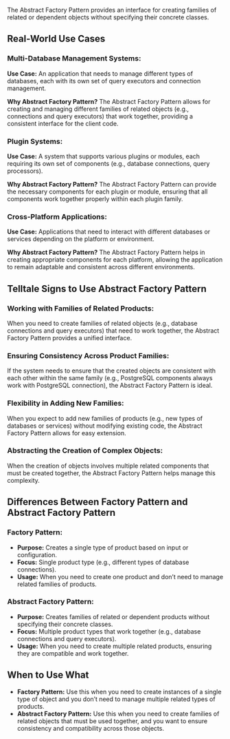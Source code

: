 The Abstract Factory Pattern provides an interface for creating families of related or dependent objects without specifying their concrete classes.

## Real-World Use Cases

### Multi-Database Management Systems:

**Use Case:**
An application that needs to manage different types of databases, each with its own set of query executors and connection management.

**Why Abstract Factory Pattern?**
The Abstract Factory Pattern allows for creating and managing different families of related objects (e.g., connections and query executors) that work together, providing a consistent interface for the client code.

### Plugin Systems:

**Use Case:**
A system that supports various plugins or modules, each requiring its own set of components (e.g., database connections, query processors).

**Why Abstract Factory Pattern?**
The Abstract Factory Pattern can provide the necessary components for each plugin or module, ensuring that all components work together properly within each plugin family.

### Cross-Platform Applications:

**Use Case:**
Applications that need to interact with different databases or services depending on the platform or environment.

**Why Abstract Factory Pattern?**
The Abstract Factory Pattern helps in creating appropriate components for each platform, allowing the application to remain adaptable and consistent across different environments.

## Telltale Signs to Use Abstract Factory Pattern

### Working with Families of Related Products:

When you need to create families of related objects (e.g., database connections and query executors) that need to work together, the Abstract Factory Pattern provides a unified interface.

### Ensuring Consistency Across Product Families:

If the system needs to ensure that the created objects are consistent with each other within the same family (e.g., PostgreSQL components always work with PostgreSQL connection), the Abstract Factory Pattern is ideal.

### Flexibility in Adding New Families:

When you expect to add new families of products (e.g., new types of databases or services) without modifying existing code, the Abstract Factory Pattern allows for easy extension.

### Abstracting the Creation of Complex Objects:

When the creation of objects involves multiple related components that must be created together, the Abstract Factory Pattern helps manage this complexity.

## Differences Between Factory Pattern and Abstract Factory Pattern

### Factory Pattern:
- **Purpose:** Creates a single type of product based on input or configuration.
- **Focus:** Single product type (e.g., different types of database connections).
- **Usage:** When you need to create one product and don’t need to manage related families of products.

### Abstract Factory Pattern:
- **Purpose:** Creates families of related or dependent products without specifying their concrete classes.
- **Focus:** Multiple product types that work together (e.g., database connections and query executors).
- **Usage:** When you need to create multiple related products, ensuring they are compatible and work together.

## When to Use What

- **Factory Pattern:** Use this when you need to create instances of a single type of object and you don’t need to manage multiple related types of products.
- **Abstract Factory Pattern:** Use this when you need to create families of related objects that must be used together, and you want to ensure consistency and compatibility across those objects.